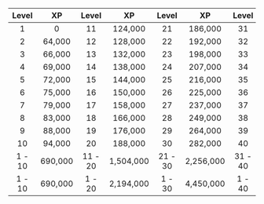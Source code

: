 |Level|XP|Level|XP|Level|XP|Level|XP|Level|XP|
|:---:|:---:|:---:|:---:|:---:|:---:|:---:|:---:|:---:|:---:|
|1|0|11|124,000|21|186,000|31|217,000|41|248,000|
|2|64,000|12|128,000|22|192,000|32|224,000|42|256,000|
|3|66,000|13|132,000|23|198,000|33|231,000|43|264,000|
|4|69,000|14|138,000|24|207,000|34|241,500|44|276,000|
|5|72,000|15|144,000|25|216,000|35|252,000|45|288,000|
|6|75,000|16|150,000|26|225,000|36|262,500|46|300,000|
|7|79,000|17|158,000|27|237,000|37|276,500|47|316,000|
|8|83,000|18|166,000|28|249,000|38|290,500|48|332,000|
|9|88,000|19|176,000|29|264,000|39|308,000|49|352,000|
|10|94,000|20|188,000|30|282,000|40|329,000|50|376,000|
|1 - 10|690,000|11 - 20|1,504,000|21 - 30|2,256,000|31 - 40|2,632,000|41 - 50|3,008,000|
|1 - 10|690,000|1 - 20|2,194,000|1 - 30|4,450,000|1 - 40|7,082,000|1 - 50|10,090,000|